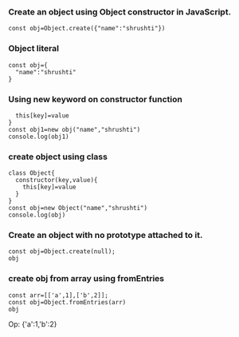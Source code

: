 ### Create an object using Object constructor in JavaScript.
```
const obj=Object.create({"name":"shrushti"})
```
### Object  literal
```
const obj={
  "name":"shrushti"
}
```
### Using new keyword on constructor function
```function obj(key,value){
  this[key]=value
}
const obj1=new obj("name","shrushti")
console.log(obj1)
```
### create object using class
```
class Object{
  constructor(key,value){
    this[key]=value
  }
}
const obj=new Object("name","shrushti")
console.log(obj)
```
### Create an object with no prototype attached to it.
```
const obj=Object.create(null);
obj
```
### create obj from array using fromEntries
```
const arr=[['a',1],['b',2]];
const obj=Object.fromEntries(arr)
obj
```
Op:
{'a':1,'b':2}
